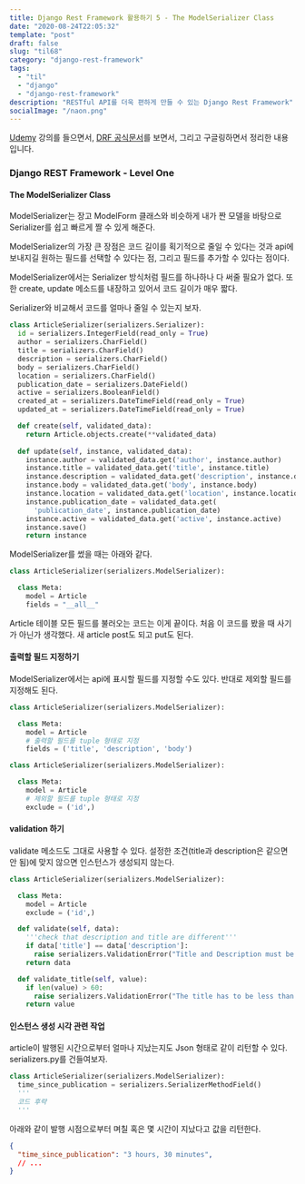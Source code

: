 ```yaml
---
title: Django Rest Framework 활용하기 5 - The ModelSerializer Class
date: "2020-08-24T22:05:32"
template: "post"
draft: false
slug: "til68"
category: "django-rest-framework"
tags:
  - "til"
  - "django"
  - "django-rest-framework"
description: "RESTful API를 더욱 편하게 만들 수 있는 Django Rest Framework"
socialImage: "/naon.png"
---
```


[Udemy](https://www.udemy.com/course/the-complete-guide-to-django-rest-framework-and-vue-js/) 강의를 들으면서, [DRF 공식문서](https://www.django-rest-framework.org/api-guide/serializers/)를 보면서, 그리고 구글링하면서 정리한 내용입니다.

### Django REST Framework - Level One
#### The ModelSerializer Class
ModelSerializer는 장고 ModelForm 클래스와 비슷하게 내가 짠 모델을 바탕으로 Serializer를 쉽고 빠르게 짤 수 있게 해준다.
 
ModelSerializer의 가장 큰 장점은 코드 길이를 획기적으로 줄일 수 있다는 것과 api에 보내지길 원하는 필드를 선택할 수 있다는 점, 그리고 필드를 추가할 수 있다는 점이다.

ModelSerializer에서는 Serializer 방식처럼 필드를 하나하나 다 써줄 필요가 없다. 또한 create, update 메소드를 내장하고 있어서 코드 길이가 매우 짧다.

Serializer와 비교해서 코드를 얼마나 줄일 수 있는지 보자.

```python
class ArticleSerializer(serializers.Serializer):
  id = serializers.IntegerField(read_only = True)
  author = serializers.CharField()
  title = serializers.CharField()
  description = serializers.CharField()
  body = serializers.CharField()
  location = serializers.CharField()
  publication_date = serializers.DateField()
  active = serializers.BooleanField()
  created_at = serializers.DateTimeField(read_only = True)
  updated_at = serializers.DateTimeField(read_only = True)

  def create(self, validated_data):
    return Article.objects.create(**validated_data)
  
  def update(self, instance, validated_data):
    instance.author = validated_data.get('author', instance.author)
    instance.title = validated_data.get('title', instance.title)
    instance.description = validated_data.get('description', instance.description)
    instance.body = validated_data.get('body', instance.body)
    instance.location = validated_data.get('location', instance.location)
    instance.publication_date = validated_data.get(
      'publication_date', instance.publication_date)
    instance.active = validated_data.get('active', instance.active)
    instance.save()
    return instance
```

ModelSerializer를 썼을 때는 아래와 같다.

```python
class ArticleSerializer(serializers.ModelSerializer):

  class Meta:
    model = Article
    fields = "__all__"
```

Article 테이블 모든 필드를 불러오는 코드는 이게 끝이다. 처음 이 코드를 봤을 때 사기가 아닌가 생각했다. 새 article post도 되고 put도 된다.

#### 출력할 필드 지정하기

ModelSerializer에서는 api에 표시할 필드를 지정할 수도 있다. 반대로 제외할 필드를 지정해도 된다.

```python
class ArticleSerializer(serializers.ModelSerializer):

  class Meta:
    model = Article
    # 출력할 필드를 tuple 형태로 지정
    fields = ('title', 'description', 'body')
```

```python
class ArticleSerializer(serializers.ModelSerializer):

  class Meta:
    model = Article
    # 제외할 필드를 tuple 형태로 지정
    exclude = ('id',)
```

#### validation 하기

validate 메소드도 그대로 사용할 수 있다. 설정한 조건(title과 description은 같으면 안 됨)에 맞지 않으면 인스턴스가 생성되지 않는다.

```python
class ArticleSerializer(serializers.ModelSerializer):

  class Meta:
    model = Article
    exclude = ('id',)

  def validate(self, data):
    '''check that description and title are different'''
    if data['title'] == data['description']:
      raise serializers.ValidationError("Title and Description must be different from one another.")
    return data

  def validate_title(self, value):
    if len(value) > 60:
      raise serializers.ValidationError("The title has to be less than 60 characters long.")
    return value
```

#### 인스턴스 생성 시각 관련 작업
article이 발행된 시간으로부터 얼마나 지났는지도 Json 형태로 같이 리턴할 수 있다. serializers.py를 건들여보자.

```python
class ArticleSerializer(serializers.ModelSerializer):
  time_since_publication = serializers.SerializerMethodField()
  '''
  코드 후략
  '''
```

아래와 같이 발행 시점으로부터 며칠 혹은 몇 시간이 지났다고 값을 리턴한다.

```json
{
  "time_since_publication": "3 hours, 30 minutes",
  // ...
}
```